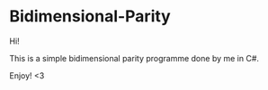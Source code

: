 # Bidimensional-Parity
Hi!

This is a simple bidimensional parity programme done by me in C#.

Enjoy! <3
